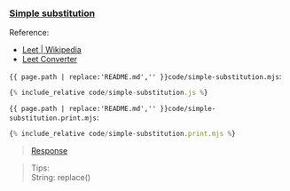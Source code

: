 ### [Simple substitution](code.zip)

Reference:

- [Leet \| Wikipedia](https://simple.wikipedia.org/wiki/Leet)
- [Leet Converter](http://www.robertecker.com/hp/research/leet-converter.php?lang=en)

`{{ page.path | replace:'README.md','' }}code/simple-substitution.mjs`:

```js
{% include_relative code/simple-substitution.js %}
```

`{{ page.path | replace:'README.md','' }}code/simple-substitution.print.mjs`:

```js
{% include_relative code/simple-substitution.print.mjs %}
```

> [Response](response/simple-substitution.js)

> Tips:<br>
> String: replace()
